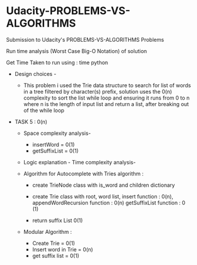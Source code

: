 # Udacity-PROBLEMS-VS-ALGORITHMS

Submission to Udacity's PROBLEMS-VS-ALGORITHMS Problems

Run time analysis (Worst Case Big-O Notation) of solution

Get Time Taken to run using : time python <filename>

- Design choices -

  - This problem i used the Trie data structure to search for list of words in a tree filtered by character(s) prefix, solution uses the 0(n) complexity to sort the list while loop and ensuring it runs from 0 to n where n is the length of input list and return a list, after breaking out of the while loop

- TASK 5 : 0(n)

  - Space complexity analysis-
    - insertWord = 0(1)
    - getSuffixList = 0(1)

  - Logic explanation - Time complexity analysis-

  - Algorithm for Autocomplete with Tries algorithm :

    - create TrieNode class with is_word and children dictionary

    - create Trie class with 
        root,
        word list,
        insert function : 0(n),
        appendWordRecursion function : 0(n)
        getSuffixList function : 0 (1)
    - return suffix List 0(1)
  
  - Modular Algorithm :
    - Create Trie = 0(1)
    - Insert word in Trie = 0(n)
    - get suffix list = 0(1)
